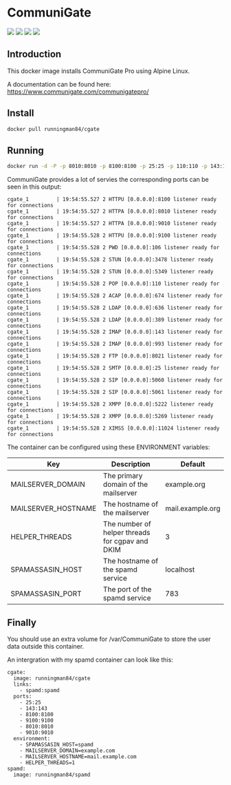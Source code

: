 CommuniGate
============

[![](https://images.microbadger.com/badges/version/runningman84/cgate.svg)](https://hub.docker.com/r/runningman84/cgate "Click to view the image on Docker Hub")
[![](https://images.microbadger.com/badges/image/runningman84/cgate.svg)](https://hub.docker.com/r/runningman84/cgate "Click to view the image on Docker Hub")
[![](https://img.shields.io/docker/stars/runningman84/cgate.svg)](https://hub.docker.com/r/runningman84/cgate "Click to view the image on Docker Hub")
[![](https://img.shields.io/docker/pulls/runningman84/cgate.svg)](https://hub.docker.com/r/runningman84/cgate "Click to view the image on Docker Hub")

Introduction
----
This docker image installs CommuniGate Pro using Alpine Linux.

A documentation can be found here:
https://www.communigate.com/communigatepro/


Install
----

```sh
docker pull runningman84/cgate
```

Running
----

```sh
docker run -d -P -p 8010:8010 -p 8100:8100 -p 25:25 -p 110:110 -p 143:143 runningman84/cgate
```
CommuniGate provides a lot of servies the corresponding ports can be seen in this output:
```
cgate_1         | 19:54:55.527 2 HTTPU [0.0.0.0]:8100 listener ready for connections
cgate_1         | 19:54:55.527 2 HTTPA [0.0.0.0]:8010 listener ready for connections
cgate_1         | 19:54:55.527 2 HTTPA [0.0.0.0]:9010 listener ready for connections
cgate_1         | 19:54:55.528 2 HTTPU [0.0.0.0]:9100 listener ready for connections
cgate_1         | 19:54:55.528 2 PWD [0.0.0.0]:106 listener ready for connections
cgate_1         | 19:54:55.528 2 STUN [0.0.0.0]:3478 listener ready for connections
cgate_1         | 19:54:55.528 2 STUN [0.0.0.0]:5349 listener ready for connections
cgate_1         | 19:54:55.528 2 POP [0.0.0.0]:110 listener ready for connections
cgate_1         | 19:54:55.528 2 ACAP [0.0.0.0]:674 listener ready for connections
cgate_1         | 19:54:55.528 2 LDAP [0.0.0.0]:636 listener ready for connections
cgate_1         | 19:54:55.528 2 LDAP [0.0.0.0]:389 listener ready for connections
cgate_1         | 19:54:55.528 2 IMAP [0.0.0.0]:143 listener ready for connections
cgate_1         | 19:54:55.528 2 IMAP [0.0.0.0]:993 listener ready for connections
cgate_1         | 19:54:55.528 2 FTP [0.0.0.0]:8021 listener ready for connections
cgate_1         | 19:54:55.528 2 SMTP [0.0.0.0]:25 listener ready for connections
cgate_1         | 19:54:55.528 2 SIP [0.0.0.0]:5060 listener ready for connections
cgate_1         | 19:54:55.528 2 SIP [0.0.0.0]:5061 listener ready for connections
cgate_1         | 19:54:55.528 2 XMPP [0.0.0.0]:5222 listener ready for connections
cgate_1         | 19:54:55.528 2 XMPP [0.0.0.0]:5269 listener ready for connections
cgate_1         | 19:54:55.528 2 XIMSS [0.0.0.0]:11024 listener ready for connections
```

The container can be configured using these ENVIRONMENT variables:

Key | Description | Default
------------ | ------------- | -------------
MAILSERVER_DOMAIN | The primary domain of the mailserver | example.org
MAILSERVER_HOSTNAME | The hostname of the mailserver | mail.example.org
HELPER_THREADS | The number of helper threads for cgpav and DKIM | 3
SPAMASSASIN_HOST | The hostname of the spamd service | localhost
SPAMASSASIN_PORT | The port of the spamd service | 783

Finally
----
You should use an extra volume for /var/CommuniGate to store the user data outside this container.

An intergration with my spamd container can look like this:

```
cgate:
  image: runningman84/cgate
  links:
    - spamd:spamd
  ports:
    - 25:25
    - 143:143
    - 8100:8100
    - 9100:9100
    - 8010:8010
    - 9010:9010
  environment:
    - SPAMASSASIN_HOST=spamd
    - MAILSERVER_DOMAIN=example.com
    - MAILSERVER_HOSTNAME=mail.example.com
    - HELPER_THREADS=1
spamd:
  image: runningman84/spamd
```

